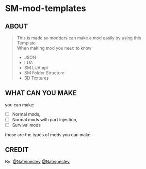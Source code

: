 # SM-mod-templates

## ABOUT

> This is made so modders can make a mod easily by using this Template.\
> When making mod you need to know
> - JSON
> - LUA
> - SM LUA api
> - SM Folder Structure
> - 3D Textures

## WHAT CAN YOU MAKE

you can make:
- [ ] Normal mods,
- [ ] Normal mods with part injection,
- [ ] Survival mods

those are the types of mods you can make.

## CREDIT
By: [@Natejoestev](https://github.com/Natejoestev) [@Natejoestev](https://steamcommunity.com/profiles/76561198990557860)
